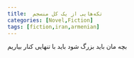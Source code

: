 ```yaml
---
title:  تکه‌هایی از یک کل منسجم 
categories: [Novel,Fiction]
tags: [fiction,iran,armenian]
---
```



بچه مان باید بزرگ شود
باید با تنهایی کنار بیاریم
